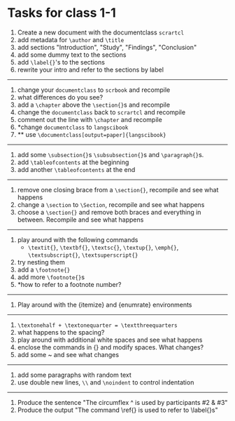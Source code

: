 # Tasks for class 1-1

1. Create a new document with the documentclass `scrartcl`
1. add metadata for `\author` and `\title`
1. add sections "Introduction", "Study", "Findings", "Conclusion"
1. add some dummy text to the sections 
1. add `\label{}`'s to the sections
1. rewrite your intro and refer to the sections by label 

----

1. change your `documentclass` to `scrbook` and recompile
1. what differences do you see?
1. add a `\chapter` above the `\section{}`s and recompile
1. change the `documentclass` back to `scrartcl` and recompile
1. comment out the line with `\chapter` and recompile 
1. *change `documentclass` to `langscibook`
1. ** use `\documentclass[output=paper]{langscibook}`


----
1. add some `\subsection{}`s `\subsubsection{}`s and `\paragraph{}`s. 
1. add `\tableofcontents` at the beginning
1. add another `\tableofcontents` at the end

----

1. remove one closing brace from a `\section{}`, recompile and see what happens
1. change a `\section` to `\Section`, recompile and see what happens
1. choose a `\section{}` and remove both braces and everything in between. Recompile and see what happens

----
1. play around with the following commands 
    - `\textit{}`, `\textbf{}`, `\textsc{}`, `\textup{}`, `\emph{}`, `\textsubscript{}`, `\textsuperscript{}`
1. try nesting them 
1. add a `\footnote{}`
1. add more `\footnote{}`s 
1. *how to refer to a footnote number? 


----

1. Play around with the {itemize} and {enumrate} environments

----
1. `\textonehalf + \textonequarter = \textthreequarters`
1. what happens to the spacing? 
1. play around with additional white spaces and see what happens
1. enclose the commands in {} and modify spaces. What changes? 
1. add some ~ and see what changes 

----
1. add some paragraphs with random text
1. use double new lines, `\\` and `\noindent` to control indentation

----

1. Produce the sentence "The circumflex ^ is used by participants #2 & #3"
1. Produce the output "The command \ref{} is used to refer to \label{}s"
 





